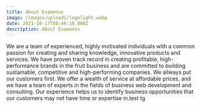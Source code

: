 ```yaml
---
title: About Examenus
image: /images/uploads/logolight.webp
date: 2021-10-17T08:46:10.000Z
description: About Examenus
---
```

We are a team of experienced, highly motivated individuals with a common passion for creating and sharing knowledge, innovative products and services. 
We have proven track record in creating profitable, high-performance brands in the fruit business and are committed to building sustainable, competitive and high-performing companies. We allways put our customers first. We offer a wealth of service at affordable prices, and we have a team of experts in the fields of business web development and consulting. Our experience helps us to identify business opportunities that our customers may not have time or expertise in.test tg
